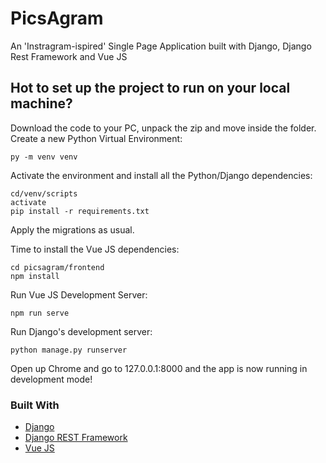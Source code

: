 # PicsAgram
An 'Instragram-ispired' Single Page Application built with Django, Django Rest Framework and Vue JS

## Hot to set up the project to run on your local machine?
 Download the code to your PC, unpack the zip and move inside the folder.
Create a new Python Virtual Environment:

```
py -m venv venv
```
Activate the environment and install all the Python/Django dependencies:

```
cd/venv/scripts
activate
pip install -r requirements.txt
```
Apply the migrations as usual.

Time to install the Vue JS dependencies:
```
cd picsagram/frontend
npm install
```
Run Vue JS Development Server:
```
npm run serve
```
Run Django's development server:
```
python manage.py runserver
```
Open up Chrome and go to 127.0.0.1:8000 and the app is now running in development mode!


### Built With

* [Django](https://www.djangoproject.com/)
* [Django REST Framework](https://www.django-rest-framework.org/)
* [Vue JS](https://vuejs.org/)
